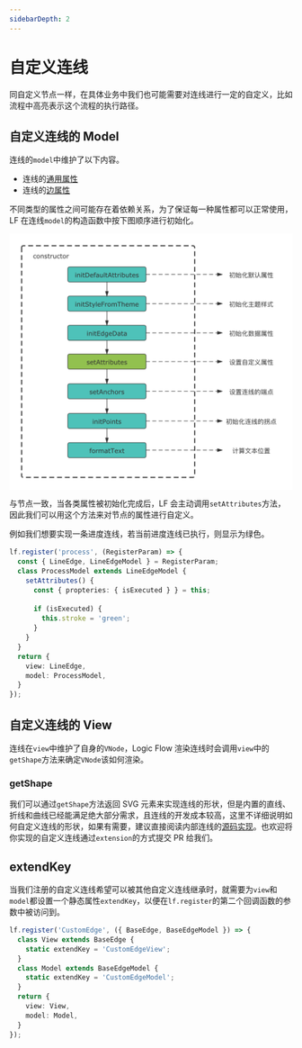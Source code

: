 ```yaml
---
sidebarDepth: 2
---
```


# 自定义连线

同自定义节点一样，在具体业务中我们也可能需要对连线进行一定的自定义，比如流程中高亮表示这个流程的执行路径。

## 自定义连线的 Model

连线的`model`中维护了以下内容。

- 连线的[通用属性](/api/edgeApi.html#通用属性)
- 连线的[边属性](/api/edgeApi.html#边属性)

不同类型的属性之间可能存在着依赖关系，为了保证每一种属性都可以正常使用，LF 在连线`model`的构造函数中按下图顺序进行初始化。

<img src="../../assets/images/custom-edge-model.png" alt="连线属性初始化顺序" style="display: block; margin: 0 auto; zoom: 50%;"  />

与节点一致，当各类属性被初始化完成后，LF 会主动调用`setAttributes`方法，因此我们可以用这个方法来对节点的属性进行自定义。

例如我们想要实现一条进度连线，若当前进度连线已执行，则显示为绿色。

```ts
lf.register('process', (RegisterParam) => {
  const { LineEdge, LineEdgeModel } = RegisterParam;
  class ProcessModel extends LineEdgeModel {
    setAttributes() {
      const { propteries: { isExecuted } } = this;

      if (isExecuted) {
        this.stroke = 'green';
      }
    }
  }
  return {
    view: LineEdge,
    model: ProcessModel,
  }
});
```

<example
  :height="250"
  iframeId="iframe-1"
  href="/examples/#/advance/custom-edge/process"
/>

## 自定义连线的 View

连线在`view`中维护了自身的`VNode`，Logic Flow 渲染连线时会调用`view`中的`getShape`方法来确定`VNode`该如何渲染。

### getShape

我们可以通过`getShape`方法返回 SVG 元素来实现连线的形状，但是内置的直线、折线和曲线已经能满足绝大部分需求，且连线的开发成本较高，这里不详细说明如何自定义连线的形状，如果有需要，建议直接阅读内部连线的[源码实现](https://github.com/didi/LogicFlow/blob/cdc19ddfb6774005b3f57cb4e27d54e8e25572b4/packages/core/src/view/edge/LineEdge.tsx)。也欢迎将你实现的自定义连线通过`extension`的方式提交 PR 给我们。

## extendKey

当我们注册的自定义连线希望可以被其他自定义连线继承时，就需要为`view`和`model`都设置一个静态属性`extendKey`，以便在`lf.register`的第二个回调函数的参数中被访问到。

```ts
lf.register('CustomEdge', ({ BaseEdge, BaseEdgeModel }) => {
  class View extends BaseEdge {
    static extendKey = 'CustomEdgeView';
  }
  class Model extends BaseEdgeModel {
    static extendKey = 'CustomEdgeModel';
  }
  return {
    view: View,
    model: Model,
  }
});
```

